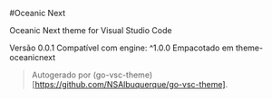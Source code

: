 #Oceanic Next

Oceanic Next theme for Visual Studio Code

Versão 0.0.1
Compatível com engine: ^1.0.0
Empacotado em theme-oceanicnext

> Autogerado por (go-vsc-theme)[https://github.com/NSAlbuquerque/go-vsc-theme].